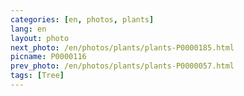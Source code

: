 ```yaml
---
categories: [en, photos, plants]
lang: en
layout: photo
next_photo: /en/photos/plants/plants-P0000185.html
picname: P0000116
prev_photo: /en/photos/plants/plants-P0000057.html
tags: [Tree]
---
```

